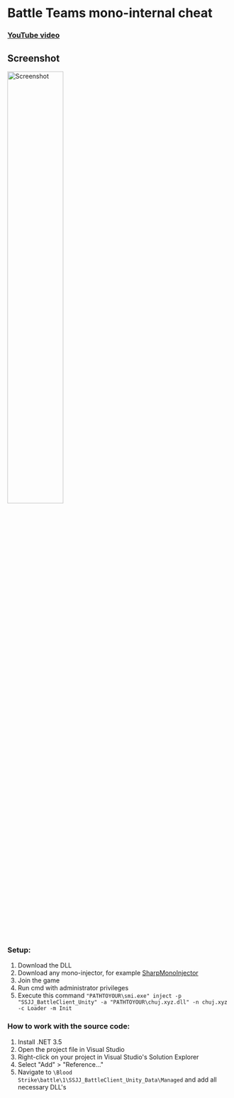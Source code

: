 # Battle Teams mono-internal cheat

### [YouTube video](https://youtu.be/IBSs8ITFcCc)

## Screenshot
<img src="https://i.ibb.co/hmK1wFw/Screenshot.png" alt="Screenshot" style="width: 50%">

### Setup:
1. Download the DLL
2. Download any mono-injector, for example [SharpMonoInjector](https://github.com/warbler/SharpMonoInjector/releases)
3. Join the game
4. Run cmd with administrator privileges
5. Execute this command `"PATHTOYOUR\smi.exe" inject -p "SSJJ_BattleClient_Unity" -a "PATHTOYOUR\chuj.xyz.dll" -n chuj.xyz -c Loader -m Init`

### How to work with the source code:
1. Install .NET 3.5
2. Open the project file in Visual Studio
3. Right-click on your project in Visual Studio's Solution Explorer
4. Select "Add" > "Reference..."
5. Navigate to `\Blood Strike\battle\1\SSJJ_BattleClient_Unity_Data\Managed` and add all necessary DLL's
